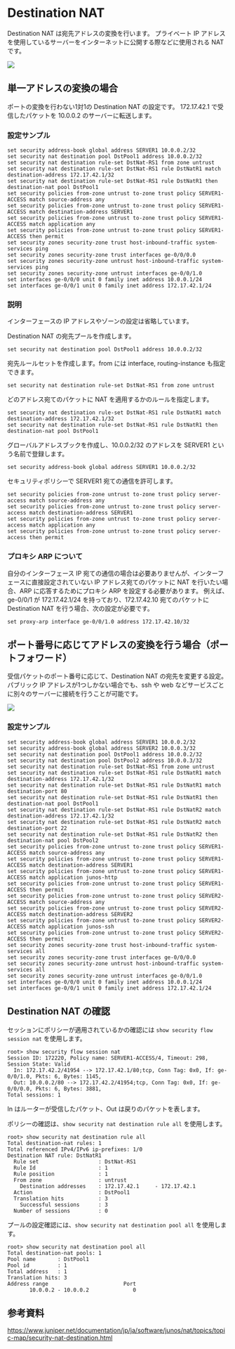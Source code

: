 # Destination NAT

Destination NAT は宛先アドレスの変換を行います。
プライベート IP アドレスを使用しているサーバーをインターネットに公開する際などに使用される NAT です。

![](https://publicmediastore.blob.core.windows.net/photo/srx/destination-nat_v2.png)

## 単一アドレスの変換の場合
ポートの変換を行わない1対1の Destination NAT の設定です。
172.17.42.1 で受信したパケットを 10.0.0.2 のサーバーに転送します。

### 設定サンプル
```
set security address-book global address SERVER1 10.0.0.2/32
set security nat destination pool DstPool1 address 10.0.0.2/32
set security nat destination rule-set DstNat-RS1 from zone untrust
set security nat destination rule-set DstNat-RS1 rule DstNatR1 match destination-address 172.17.42.1/32
set security nat destination rule-set DstNat-RS1 rule DstNatR1 then destination-nat pool DstPool1
set security policies from-zone untrust to-zone trust policy SERVER1-ACCESS match source-address any
set security policies from-zone untrust to-zone trust policy SERVER1-ACCESS match destination-address SERVER1
set security policies from-zone untrust to-zone trust policy SERVER1-ACCESS match application any
set security policies from-zone untrust to-zone trust policy SERVER1-ACCESS then permit
set security zones security-zone trust host-inbound-traffic system-services ping
set security zones security-zone trust interfaces ge-0/0/0.0
set security zones security-zone untrust host-inbound-traffic system-services ping
set security zones security-zone untrust interfaces ge-0/0/1.0
set interfaces ge-0/0/0 unit 0 family inet address 10.0.0.1/24
set interfaces ge-0/0/1 unit 0 family inet address 172.17.42.1/24
```

### 説明
インターフェースの IP アドレスやゾーンの設定は省略しています。

Destination NAT の宛先プールを作成します。
```
set security nat destination pool DstPool1 address 10.0.0.2/32
```

宛先ルールセットを作成します。from には interface, routing-instance も指定できます。
```
set security nat destination rule-set DstNat-RS1 from zone untrust
```

どのアドレス宛てのパケットに NAT を適用するかのルールを指定します。
```
set security nat destination rule-set DstNat-RS1 rule DstNatR1 match destination-address 172.17.42.1/32
set security nat destination rule-set DstNat-RS1 rule DstNatR1 then destination-nat pool DstPool1
```

グローバルアドレスブックを作成し、10.0.0.2/32 のアドレスを SERVER1 という名前で登録します。
```
set security address-book global address SERVER1 10.0.0.2/32
```

セキュリティポリシーで SERVER1 宛ての通信を許可します。
```
set security policies from-zone untrust to-zone trust policy server-access match source-address any
set security policies from-zone untrust to-zone trust policy server-access match destination-address SERVER1
set security policies from-zone untrust to-zone trust policy server-access match application any
set security policies from-zone untrust to-zone trust policy server-access then permit
```

### プロキシ ARP について
自分のインターフェース IP 宛ての通信の場合は必要ありませんが、インターフェースに直接設定されていない IP アドレス宛てのパケットに NAT を行いたい場合、ARP に応答するためにプロキシ ARP を設定する必要があります。
例えば、ge-0/0/1 が 172.17.42.1/24 を持っており、172.17.42.10 宛てのパケットに Destination NAT を行う場合、次の設定が必要です。
```
set proxy-arp interface ge-0/0/1.0 address 172.17.42.10/32
```

## ポート番号に応じてアドレスの変換を行う場合（ポートフォワード）
受信パケットのポート番号に応じて、Destination NAT の宛先を変更する設定。
パブリック IP アドレスが1つしかない場合でも、ssh や web などサービスごとに別々のサーバーに接続を行うことが可能です。

![](https://publicmediastore.blob.core.windows.net/photo/srx/destination-nat-portforward.png)

### 設定サンプル
```
set security address-book global address SERVER1 10.0.0.2/32
set security address-book global address SERVER2 10.0.0.3/32
set security nat destination pool DstPool1 address 10.0.0.2/32
set security nat destination pool DstPool2 address 10.0.0.3/32
set security nat destination rule-set DstNat-RS1 from zone untrust
set security nat destination rule-set DstNat-RS1 rule DstNatR1 match destination-address 172.17.42.1/32
set security nat destination rule-set DstNat-RS1 rule DstNatR1 match destination-port 80
set security nat destination rule-set DstNat-RS1 rule DstNatR1 then destination-nat pool DstPool1
set security nat destination rule-set DstNat-RS1 rule DstNatR2 match destination-address 172.17.42.1/32
set security nat destination rule-set DstNat-RS1 rule DstNatR2 match destination-port 22
set security nat destination rule-set DstNat-RS1 rule DstNatR2 then destination-nat pool DstPool2
set security policies from-zone untrust to-zone trust policy SERVER1-ACCESS match source-address any
set security policies from-zone untrust to-zone trust policy SERVER1-ACCESS match destination-address SERVER1
set security policies from-zone untrust to-zone trust policy SERVER1-ACCESS match application junos-http
set security policies from-zone untrust to-zone trust policy SERVER1-ACCESS then permit
set security policies from-zone untrust to-zone trust policy SERVER2-ACCESS match source-address any
set security policies from-zone untrust to-zone trust policy SERVER2-ACCESS match destination-address SERVER2
set security policies from-zone untrust to-zone trust policy SERVER2-ACCESS match application junos-ssh
set security policies from-zone untrust to-zone trust policy SERVER2-ACCESS then permit
set security zones security-zone trust host-inbound-traffic system-services all
set security zones security-zone trust interfaces ge-0/0/0.0
set security zones security-zone untrust host-inbound-traffic system-services all
set security zones security-zone untrust interfaces ge-0/0/1.0
set interfaces ge-0/0/0 unit 0 family inet address 10.0.0.1/24
set interfaces ge-0/0/1 unit 0 family inet address 172.17.42.1/24
```

## Destination NAT の確認

セッションにポリシーが適用されているかの確認には `show security flow session nat` を使用します。

```
root> show security flow session nat    
Session ID: 172220, Policy name: SERVER1-ACCESS/4, Timeout: 298, Session State: Valid
  In: 172.17.42.2/41954 --> 172.17.42.1/80;tcp, Conn Tag: 0x0, If: ge-0/0/1.0, Pkts: 6, Bytes: 1145, 
  Out: 10.0.0.2/80 --> 172.17.42.2/41954;tcp, Conn Tag: 0x0, If: ge-0/0/0.0, Pkts: 6, Bytes: 3881, 
Total sessions: 1
```

In はルーターが受信したパケット、Out は戻りのパケットを表します。

ポリシーの確認は、`show security nat destination rule all` を使用します。

```
root> show security nat destination rule all       
Total destination-nat rules: 1
Total referenced IPv4/IPv6 ip-prefixes: 1/0
Destination NAT rule: DstNatR1
  Rule set                   : DstNat-RS1
  Rule Id                    : 1
  Rule position              : 1
  From zone                  : untrust
    Destination addresses    : 172.17.42.1     - 172.17.42.1
  Action                     : DstPool1
  Translation hits           : 3
    Successful sessions      : 3
  Number of sessions         : 0
```

プールの設定確認には、`show security nat destination pool all` を使用します。
```
root> show security nat destination pool all       
Total destination-nat pools: 1
Pool name       : DstPool1
Pool id         : 1
Total address   : 1
Translation hits: 3
Address range                        Port 
       10.0.0.2 - 10.0.0.2              0
```


## 参考資料
<a href="https://www.juniper.net/documentation/jp/ja/software/junos/nat/topics/topic-map/security-nat-destination.html" target="_blank" rel="noopener noreferrer">https://www.juniper.net/documentation/jp/ja/software/junos/nat/topics/topic-map/security-nat-destination.html</a>